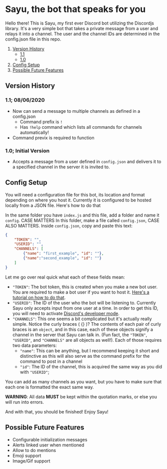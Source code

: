 <h1>Sayu, the bot that speaks for you</h1>

Hello there! This is Sayu, my first ever Discord bot utilizing the Discordjs library. It's a very simple bot that takes a private message from a user and relays it into a channel. The user and the channel IDs are determined in the config.json file in this repo. 

1. [Version History](#section1)
    * [1.1](#1.1)
    * [1.0](#1.0)
2. [Config Setup](#section2)
3. [Possible Future Features](#section3)

<h2 id="section1">Version History</h2>

<h3 id="1.1">1.1; 08/06/2020</h3>

* Now can send a message to multiple channels as defined in a config.json
    * Command prefix is `!`
    * Has `!help` command which lists all commands for channels automatically!
* Command previx is required to function

<h3 id="1.0">1.0; Initial Version</h3>

* Accepts a message from a user defined in `config.json` and delivers it to a specified channel in the server it is invited to.

<h2 id="section2">Config Setup</h2>

You will need a configuration file for this bot, its location and format depending on where you host it. Currently it is configured to be hosted locally from a JSON file. Here's how to do that

In the same folder you have `index.js` and this file, add a folder and name it `config`. CASE MATTERS
In this folder, make a file called `config.json`, CASE ALSO MATTERS.
Inside `config.json`, copy and paste this text:
```JSON
{
    "TOKEN": "",
    "USERID": "",
    "CHANNELS": [
        {"name": "first_example", "id": ""},
        {"name":"second_example", "id": ""}
    ]
}
```

Let me go over real quick what each of these fields mean:

* `"TOKEN"`: The bot token, this is created when you make a new bot user. You are required to make a bot user if you want to host it. [Here's a tutorial on how to do that](https://discordpy.readthedocs.io/en/latest/discord.html).
* `"USERID"`: The ID of the user who the bot will be listening to. Currently Sayu only accepts input from one user at a time. In order to get this ID, you will need to activate [Discord's developer mode](https://discordia.me/en/developer-mode#:~:text=Enabling%20Developer%20Mode%20on%20Desktop,the%20toggle%20to%20enable%20it.).
* `"CHANNELS"`: This one seems a bit complicated but it's actually really simple. Notice the curly braces ( {} )? The contents of each pair of curly braces is an `object`, and in this case, each of these objects signify a channel in the server that Sayu can talk in. (Fun fact, the `"TOKEN"`, `"USERID"`, and `"CHANNELS"` are all objects as well!). Each of those requires two data parameters:
    - `"name"`: This can be anything, but I recommend keeping it short and distinctive as this will also serve as the command prefix for the command to post in a channel
    - `"id"`: The ID of the channel, this is acquired the same way as you did with `"USERID"`;

You can add as many channels as you want, but you have to make sure that each one is formatted the exact same way.

**WARNING**: All data **MUST** be kept within the quotation marks, or else you will run into errors. 

And with that, you should be finished! Enjoy Sayu!

<h2 id="section3">Possible Future Features</h2>

* Configurable initialization messages
* Alerts linked user when mentioned
* Allow to do mentions
* Emoji support
* Image/Gif support
